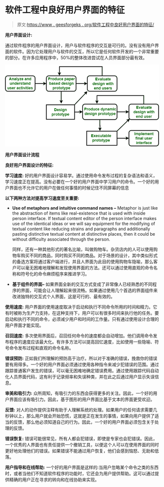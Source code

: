 # 软件工程中良好用户界面的特征

> 原文:[https://www . geesforgeks . org/软件工程中良好用户界面的特征/](https://www.geeksforgeeks.org/characteristics-of-good-user-interface-in-software-engineering/)

**用户界面设计:**

通过软件程序的用户界面设计，用户与软件程序的交互是可行的。没有没有用户界面的软件。因为它处理用户与软件的交互，所以它是任何软件开发的一个非常重要的部分。在许多应用程序中，50%的整体改进尝试在人员界面部分最有效。

![](img/ba30a518de8f773cf6ebe4530cc8c391.png)

**用户界面设计流程**

**良好用户界面设计的特征:**

**学习速度:**
好的用户界面设计容易学。通过使用命令发布过程的复杂语法和语义，学习速度正在提高。没有必要在一个好的用户界面中学习用户的命令。一个好的用户界面也不允许它的用户在做任何事情的时候记住不同屏幕的信息

**以下两种方法对提高学习速度至关重要:**

*   **Use of metaphors and intuitive command names –**
    Metaphor is just like the abstraction of items like real-existence that is used with inside person interface. If textual content editor of the person interface makes use of the identical ideas or we will say equipment for the modifying of textual content like reducing strains and paragraphs and additionally pasting distinctive textual content at distinctive places, then it could be without difficulty associated through the person. 

    同样，还有一种其他形式的著名比喻，叫做购物车。杂货店内的人可以使用购物车购买不同的商品，同时购买不同的商品。对于场景的设计，其中类似形式的备选方案将通过客户端进行，并且人界面为此目的使用购物车隐喻，那么客户可以毫无困难地理解和发现使用界面的方法。还可以通过使用直观的命令名称和符号化的命令麻烦程序来推进学习。

*   **基于组件的界面–**
    如果界面全新的交互方式变成了非常像人已经熟悉的不同程序的界面，可能会让人理解起来很流畅。如果通过使用几个首选的界面组件来改进独特的交互式个人界面，这是可行的、最有效的。

**使用速度:**
用户界面的使用速度取决于启动和执行不同命令所用的时间和精力。它有时被称为生产力支持，在这种支持下，用户可以有很多时间来执行他的任务。要启动和执行不同的命令，必须减少用户和时间的工作量。只有通过使用设计合理的用户界面才能实现。

**召回速度:**
多次使用界面后，召回任何命令的速度都会自动增加。他们调用命令发布程序的速度应该最大化。有许多方法可以提高回忆速度，比如使用一些隐喻、符号命令发布过程和直观的命令名称。

**错误预防:**
正如我们所理解的预防高于治疗。所以对于准确的错误，挽救你的错误要有用得多。一个好的用户界面必须通过使用各种指令来减少犯错误的范围。通过跟踪普通客户发生的错误，可以毫无困难地确定错误费用。通过使用跟踪代码自动化人员界面代码，这有利于记录频率和失误种类，并在此之后通过用户显示失误信息。

**审美和吸引力:**
众所周知，有吸引力的东西会获得更多的关注。因此，一个好的用户界面应该有吸引力。因此，基于图形的用户界面比基于文本的界面更受欢迎。

**反馈:**
对人的动作提供注释有助于人理解系统的处理。如果用户的任何请求需要几秒钟以上，那么用户就会开始恐慌，这就是正在发生的事情，如果向用户提供了适当的反馈，那么他必须知道自己的行为。因此，一个好的用户界面必须包含关于处理的反馈。

**错误恢复:**
错误可能很常见，所有人都会犯错误，即使是专家也会犯错误。因此，一个优秀的人界面也有责任提供一个撤销工具，以便这个人可以在使用界面的同时更好地处理他们的错误。如果错误不能通过用户恢复，他们会感到恼怒、无助和低落。

**用户指导和在线帮助:**
一个好的用户界面是这样的:当用户忽略某个命令之类的东西时，或者当他们不知道软件程序的功能时，它还会为用户提供帮助。这可以通过提供精确的用户正在寻求的转向和在线协助来实现。